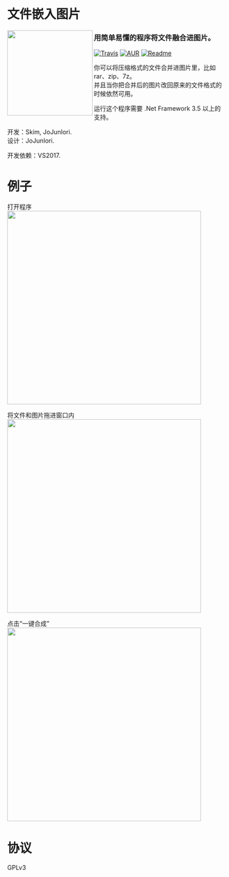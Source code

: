 # 文件嵌入图片

<img src="https://github.com/jojuniori/FileInImage/raw/master/icon.png" width="196px" align="left">

### 用简单易懂的程序将文件融合进图片。

[![Travis](https://img.shields.io/travis/rust-lang/rust.svg)]()
[![AUR](https://img.shields.io/aur/license/yaourt.svg)]()
[![Readme](https://img.shields.io/badge/readme-english-blue.svg)](https://github.com/jojuniori/FileInImage/blob/master/README.md)

你可以将压缩格式的文件合并进图片里，比如rar、zip、7z。  
并且当你把合并后的图片改回原来的文件格式的时候依然可用。  

运行这个程序需要 .Net Framework 3.5 以上的支持。

开发：Skim, JoJunIori.  
设计：JoJunIori.

开发依赖：VS2017.


# 例子

打开程序  
<img src="https://github.com/jojuniori/FileInImage/raw/master/sample_open.png" width="445px">  

将文件和图片拖进窗口内   
<img src="https://github.com/jojuniori/FileInImage/raw/master/sample_input.png" width="445px">  

点击“一键合成”  
<img src="https://github.com/jojuniori/FileInImage/raw/master/sample_output.png" width="445px">  

# 协议

GPLv3
